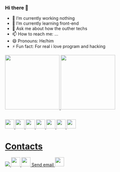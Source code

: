 ### Hi there 👋

- 🔭 I’m currently working nothing 
- 🌱 I’m currently learning front-end
- 💬 Ask me about how the outher techs
- 📫 How to reach me: ...
- 😄 Pronouns: He/him
- ⚡ Fun fact: For real i love program and hacking 

<div>
  <a href="https://github.com/Henrique1601">
  <img height="	180em" src="https://github-readme-stats.vercel.app/api/top-langs/?username=Henrique1601&show_icons=true&theme=blue-green">
  <img height="180em" src="https://github-readme-stats.vercel.app/api?username=Henrique1601&theme=blue-green">
 </div>
 
 ##
 
 <div>
 <img height="30em" src="https://img.shields.io/badge/HTML5-E34F26?style=for-the-badge&logo=html5&logoColor=white">
 <img height="30em" src="https://img.shields.io/badge/JavaScript-323330?style=for-the-badge&logo=javascript&logoColor=F7DF1E">
<img height="30em" src="https://img.shields.io/badge/CSS3-1572B6?style=for-the-badge&logo=css3&logoColor=white">
<img height="30em" src="https://img.shields.io/badge/Sass-CC6699?style=for-the-badge&logo=sass&logoColor=white">
<img height="30em" src="https://img.shields.io/badge/Bootstrap-563D7C?style=for-the-badge&logo=bootstrap&logoColor=white">
<img height="30em" src="https://img.shields.io/badge/React-20232A?style=for-the-badge&logo=react&logoColor=61DAFB">
 <img height="30em" src="https://img.shields.io/badge/MySQL-00000F?style=for-the-badge&logo=mysql&logoColor=white">
 </div>
 
 ##
 <h1>Contacts</h1>

  <div>
    <a  href="https://www.facebook.com/henrique.bezerra.7330" target="_blank" >
    <img src="https://img.shields.io/badge/Facebook-1877F2?style=for-the-badge&logo=facebook&logoColor=white"> </a>
    <a  href="https://www.linkedin.com/in/henrique-bezerra-dos-santos-9802321a3/" target="_blank">
    <img height="30em" src="https://img.shields.io/badge/LinkedIn-0077B5?style=for-the-badge&logo=linkedin&logoColor=white">
    </a>
    <a href="https://www.instagram.com/bezerra__sk8/" target="_blank">
    <img height="30em" src="https://img.shields.io/badge/Instagram-E4405F?style=for-the-badge&logo=instagram&logoColor=white">
    <a href="mailto:henriquebs1601@gmail.com" target="_blank"> Send email
    <img height="30em" src="https://img.shields.io/badge/Gmail-D14836?style=for-the-badge&logo=gmail&logoColor=white">
    </a>
  </div>
